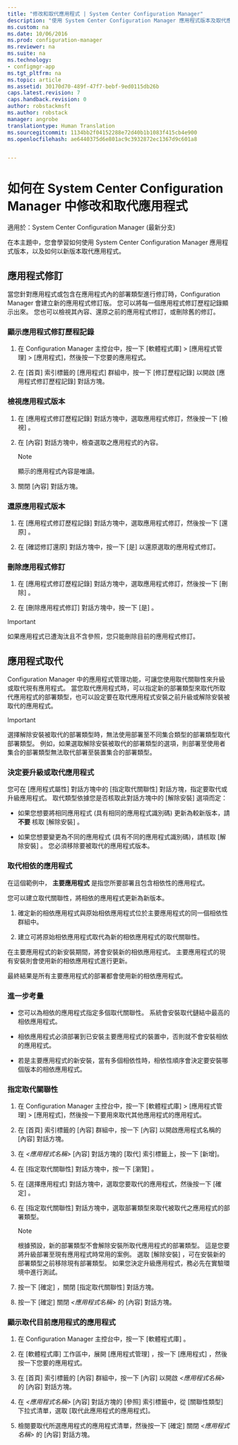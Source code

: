 ```yaml
---
title: "修改和取代應用程式 | System Center Configuration Manager"
description: "使用 System Center Configuration Manager 應用程式版本及取代應用程式。"
ms.custom: na
ms.date: 10/06/2016
ms.prod: configuration-manager
ms.reviewer: na
ms.suite: na
ms.technology:
- configmgr-app
ms.tgt_pltfrm: na
ms.topic: article
ms.assetid: 30170d70-489f-47f7-bebf-9ed0115db26b
caps.latest.revision: 7
caps.handback.revision: 0
author: robstackmsft
ms.author: robstack
manager: angrobe
translationtype: Human Translation
ms.sourcegitcommit: 1134bb2f04152288e72d40b1b1083f415cb4e900
ms.openlocfilehash: ae6440375d6e801ac9c3932872ec1367d9c601a8


---
```

# <a name="how-to-revise-and-supersede-applications-in-system-center-configuration-manager"></a>如何在 System Center Configuration Manager 中修改和取代應用程式

適用於：System Center Configuration Manager (最新分支)

在本主題中，您會學習如何使用 System Center Configuration Manager 應用程式版本，以及如何以新版本取代應用程式。  

##  <a name="application-revisions"></a>應用程式修訂  
 當您針對應用程式或包含在應用程式內的部署類型進行修訂時，Configuration Manager 會建立新的應用程式修訂版。 您可以將每一個應用程式修訂歷程記錄顯示出來。 您也可以檢視其內容、還原之前的應用程式修訂，或刪除舊的修訂。  

### <a name="to-display-an-application-revision-history"></a>顯示應用程式修訂歷程記錄  

1.  在 Configuration Manager 主控台中，按一下 [軟體程式庫] > [應用程式管理] > [應用程式]，然後按一下您要的應用程式。  

3.  在 [首頁]  索引標籤的 [應用程式]  群組中，按一下 [修訂歷程記錄]  以開啟 [應用程式修訂歷程記錄]  對話方塊。  

### <a name="to-view-an-application-revision"></a>檢視應用程式版本  

1.  在 [應用程式修訂歷程記錄]  對話方塊中，選取應用程式修訂，然後按一下 [檢視] 。  

2.  在 [內容]  對話方塊中，檢查選取之應用程式的內容。  

    > [!NOTE]  
    >  顯示的應用程式內容是唯讀。  

3.  關閉 [內容]  對話方塊。  

### <a name="to-restore-an-application-revision"></a>還原應用程式版本  

1.  在 [應用程式修訂歷程記錄]  對話方塊中，選取應用程式修訂，然後按一下 [還原] 。  

2.  在 [確認修訂還原]  對話方塊中，按一下 [是]  以還原選取的應用程式修訂。  

### <a name="to-delete-an-application-revision"></a>刪除應用程式修訂  

1.  在 [應用程式修訂歷程記錄]  對話方塊中，選取應用程式修訂，然後按一下 [刪除] 。  

2.  在 [刪除應用程式修訂]  對話方塊中，按一下 [是] 。  

> [!IMPORTANT]  
>  如果應用程式已遭淘汰且不含參照，您只能刪除目前的應用程式修訂。  

##  <a name="application-supersedence"></a>應用程式取代  
 Configuration Manager 中的應用程式管理功能，可讓您使用取代關聯性來升級或取代現有應用程式。 當您取代應用程式時，可以指定新的部署類型來取代所取代應用程式的部署類型，也可以設定要在取代應用程式安裝之前升級或解除安裝被取代的應用程式。  

> [!IMPORTANT]  
>  選擇解除安裝被取代的部署類型時，無法使用部署至不同集合類型的部署類型取代部署類型。  例如，如果選取解除安裝被取代的部署類型的選項，則部署至使用者集合的部署類型無法取代部署至裝置集合的部署類型。  

### <a name="decide-whether-to-upgrade-or-replace-an-application"></a>決定要升級或取代應用程式  
 您可在 [應用程式屬性] 對話方塊中的 [指定取代關聯性]  對話方塊，指定要取代或升級應用程式。 取代類型依據您是否核取此對話方塊中的 [解除安裝]  選項而定：  

-   如果您想要將相同應用程式 (具有相同的應用程式識別碼) 更新為較新版本，請 **不要** 核取 [解除安裝] 。  

-   如果您想要變更為不同的應用程式 (具有不同的應用程式識別碼)，請核取 [解除安裝] 。 您必須移除要被取代的應用程式版本。  

### <a name="superseding-dependent-applications"></a>取代相依的應用程式  
 在這個範例中， **主要應用程式** 是指您所要部署且包含相依性的應用程式。  

 您可以建立取代關聯性，將相依的應用程式更新為新版本。  

1.  確定新的相依應用程式與原始相依應用程式位於主要應用程式的同一個相依性群組中。  

2.  建立可將原始相依應用程式取代為新的相依應用程式的取代關聯性。  

 在主要應用程式的新安裝期間，將會安裝新的相依應用程式。 主要應用程式的現有安裝則會使用新的相依應用程式進行更新。  

 最終結果是所有主要應用程式的部署都會使用新的相依應用程式。  

### <a name="further-considerations"></a>進一步考量  

-   您可以為相依的應用程式指定多個取代關聯性。 系統會安裝取代鏈結中最高的相依應用程式。  

-   相依應用程式必須部署到已安裝主要應用程式的裝置中，否則就不會安裝相依的應用程式。  

-   若是主要應用程式的新安裝，當有多個相依性時，相依性順序會決定要安裝哪個版本的相依應用程式。  

### <a name="specify-a-supersedence-relationship"></a>指定取代關聯性  

1.  在 Configuration Manager 主控台中，按一下 [軟體程式庫] > [應用程式管理] > [應用程式]，然後按一下要用來取代其他應用程式的應用程式。  

3.  在 [首頁] 索引標籤的 [內容] 群組中，按一下 [內容] 以開啟應用程式名稱的 [內容] 對話方塊。  

4.  在 *<應用程式名稱\>* [內容] 對話方塊的 [取代] 索引標籤上，按一下 [新增]。  

5.  在 [指定取代關聯性]  對話方塊中，按一下 [瀏覽] 。  

6.  在 [選擇應用程式]  對話方塊中，選取您要取代的應用程式，然後按一下 [確定] 。  

7.  在 [指定取代關聯性]  對話方塊中，選取部署類型來取代被取代之應用程式的部署類型。  

    > [!NOTE]  
    >  根據預設，新的部署類型不會解除安裝所取代應用程式的部署類型。 這是您要將升級部署至現有應用程式時常用的案例。 選取 [解除安裝]  ，可在安裝新的部署類型之前移除現有部署類型。 如果您決定升級應用程式，務必先在實驗環境中進行測試。  

8.  按一下 [確定]  ，關閉 [指定取代關聯性]  對話方塊。  

9. 按一下 [確定] 關閉 *<應用程式名稱\>* 的 [內容] 對話方塊。  

### <a name="to-display-applications-that-supersede-the-current-application"></a>顯示取代目前應用程式的應用程式  

1.  在 Configuration Manager 主控台中，按一下 [軟體程式庫] 。  

2.  在 [軟體程式庫]  工作區中，展開 [應用程式管理] ，按一下 [應用程式] ，然後按一下您要的應用程式。  

3.  在 [首頁] 索引標籤的 [內容] 群組中，按一下 [內容] 以開啟 *<應用程式名稱\>* 的 [內容] 對話方塊。  

4.  在 *<應用程式名稱\>* [內容] 對話方塊的 [參照] 索引標籤中，從 [關聯性類型] 下拉式清單，選取 [取代此應用程式的應用程式]。  

5.  檢閱要取代所選應用程式的應用程式清單，然後按一下 [確定] 關閉 *<應用程式名稱\>* 的 [內容] 對話方塊。  



<!--HONumber=Nov16_HO1-->


